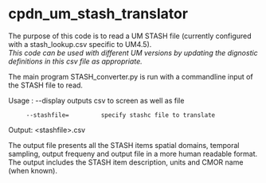 # cpdn_um_stash_translator

The purpose of this code is to read a UM STASH file (currently configured with a stash_lookup.csv specific to UM4.5).  
_This code can be used with different UM versions by updating the dignostic definitions in this csv file as appropriate._

The main program STASH_converter.py is run with a commandline input of the STASH file to read.  

Usage :  --display       outputs csv to screen as well as file

         --stashfile=         specify stashc file to translate

Output:  \<stashfile\>.csv 

The output file presents all the STASH items spatial domains, temporal sampling, output frequeny and output file in a more human readable format.
The output includes the STASH item description, units and CMOR name (when known). 
